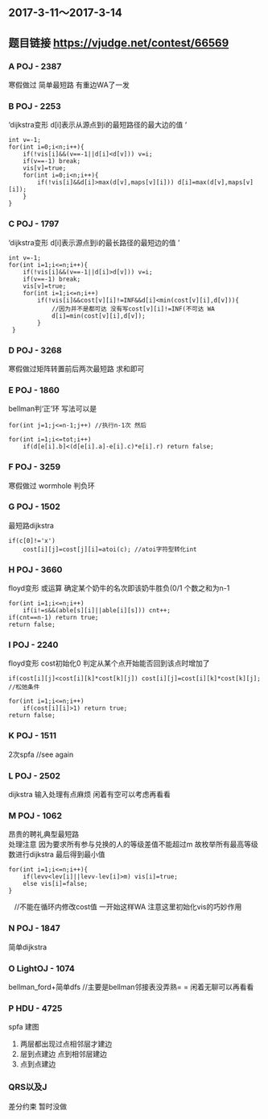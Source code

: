 ## 2017-3-11～2017-3-14
## 题目链接 https://vjudge.net/contest/66569
### A POJ - 2387
寒假做过 简单最短路 有重边WA了一发
### B POJ - 2253
‘dijkstra变形 d[i]表示从源点到i的最短路径的最大边的值 ‘
    
    int v=-1;
    for(int i=0;i<n;i++){
        if(!vis[i]&&(v==-1||d[i]<d[v])) v=i;
        if(v==-1) break;
        vis[v]=true;
        for(int i=0;i<n;i++){
            if(!vis[i]&&d[i]>max(d[v],maps[v][i])) d[i]=max(d[v],maps[v][i]);
        }
    }
    
### C POJ - 1797
‘dijkstra变形 d[i]表示源点到i的最长路径的最短边的值 ’
    
    
    int v=-1;
    for(int i=1;i<=n;i++){
        if(!vis[i]&&(v==-1||d[i]>d[v])) v=i;
        if(v==-1) break;
        vis[v]=true;
        for(int i=1;i<=n;i++)
            if(!vis[i]&&cost[v][i]!=INF&&d[i]<min(cost[v][i],d[v])){ 
                //因为并不是都可达 没有写cost[v][i]!=INF(不可达 WA
                d[i]=min(cost[v][i],d[v]);
            }
     }


### D POJ - 3268
寒假做过矩阵转置前后两次最短路 求和即可
### E POJ - 1860 
bellman判‘正’环 写法可以是
    
    for(int j=1;j<=n-1;j++) //执行n-1次 然后
    
    for(int i=1;i<=tot;i++)
        if(d[e[i].b]<(d[e[i].a]-e[i].c)*e[i].r) return false;
        
        
        
     
### F POJ - 3259 
寒假做过 wormhole 判负环 
### G POJ - 1502
最短路dijkstra
     
    if(c[0]!='x')
        cost[i][j]=cost[j][i]=atoi(c); //atoi字符型转化int
    
### H POJ - 3660 
floyd变形 或运算 确定某个奶牛的名次即该奶牛胜负(0/1 个数之和为n-1
    
    for(int i=1;i<=n;i++)
        if(i!=s&&(able[s][i]||able[i][s])) cnt++;
    if(cnt==n-1) return true;
    return false;
    
### I POJ - 2240 
floyd变形 cost初始化0 判定从某个点开始能否回到该点时增加了
     
    if(cost[i][j]<cost[i][k]*cost[k][j]) cost[i][j]=cost[i][k]*cost[k][j];
    //松弛条件
    
    for(int i=1;i<=n;i++)
        if(cost[i][i]>1) return true;
    return false;
     
    
### K POJ - 1511
2次spfa //see again
### L POJ - 2502 
dijkstra 输入处理有点麻烦 闲着有空可以考虑再看看
### M POJ - 1062 
昂贵的聘礼典型最短路 </br>
处理注意 因为要求所有参与兑换的人的等级差值不能超过m 故枚举所有最高等级数进行dijkstra 最后得到最小值
       
    for(int i=1;i<=n;i++){
        if(levv<lev[i]||levv-lev[i]>m) vis[i]=true;
        else vis[i]=false;
    }
    //不能在循环内修改cost值 一开始这样WA 注意这里初始化vis的巧妙作用
    
### N POJ - 1847
简单dijkstra 
### O LightOJ - 1074
bellman_ford+简单dfs //主要是bellman邻接表没弄熟= = 闲着无聊可以再看看
### P HDU - 4725 
spfa 建图 
 1. 两层都出现过点相邻层才建边
 2. 层到点建边  点到相邻层建边
 3. 点到点建边
 
### QRS以及J 
差分约束 暂时没做
    
    
    
